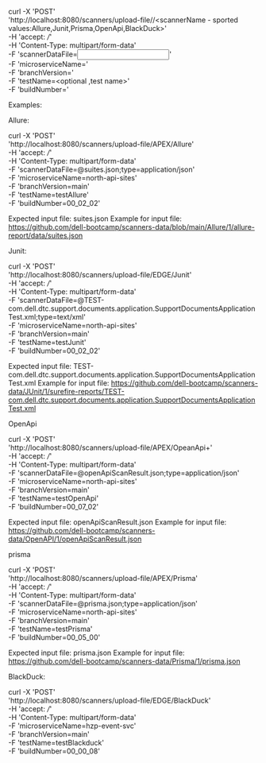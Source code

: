 curl -X 'POST' \
'http://localhost:8080/scanners/upload-file/<productName>/<scannerName - sported values:Allure,Junit,Prisma,OpenApi,BlackDuck>' \
-H 'accept: */*' \
-H 'Content-Type: multipart/form-data' \
-F 'scannerDataFile=<input scanner data file>'  \
-F 'microserviceName=<microservice name>' \
-F 'branchVersion=<git branch>' \
-F 'testName=<optional ,test name>' \
-F 'buildNumber=<build>'

Examples:

Allure:

curl -X 'POST' \
'http://localhost:8080/scanners/upload-file/APEX/Allure' \
-H 'accept: */*' \
-H 'Content-Type: multipart/form-data' \
-F 'scannerDataFile=@suites.json;type=application/json' \
-F 'microserviceName=north-api-sites' \
-F 'branchVersion=main' \
-F 'testName=testAllure' \
-F 'buildNumber=00_02_02'

Expected input file:
suites.json
Example for input file:
https://github.com/dell-bootcamp/scanners-data/blob/main/Allure/1/allure-report/data/suites.json


Junit:

curl -X 'POST' \
'http://localhost:8080/scanners/upload-file/EDGE/Junit' \
-H 'accept: */*' \
-H 'Content-Type: multipart/form-data' \
-F 'scannerDataFile=@TEST-com.dell.dtc.support.documents.application.SupportDocumentsApplicationTest.xml;type=text/xml' \
-F 'microserviceName=north-api-sites' \
-F 'branchVersion=main' \
-F 'testName=testJunit' \
-F 'buildNumber=00_02_02'

Expected input file:
TEST-com.dell.dtc.support.documents.application.SupportDocumentsApplicationTest.xml
Example for input file:
https://github.com/dell-bootcamp/scanners-data/JUnit/1/surefire-reports/TEST-com.dell.dtc.support.documents.application.SupportDocumentsApplicationTest.xml

OpenApi

curl -X 'POST' \
'http://localhost:8080/scanners/upload-file/APEX/OpeanApi+' \
-H 'accept: */*' \
-H 'Content-Type: multipart/form-data' \
-F 'scannerDataFile=@openApiScanResult.json;type=application/json' \
-F 'microserviceName=north-api-sites' \
-F 'branchVersion=main' \
-F 'testName=testOpenApi' \
-F 'buildNumber=00_07_02'

Expected input file:
openApiScanResult.json
Example for input file:
https://github.com/dell-bootcamp/scanners-data/OpenAPI/1/openApiScanResult.json

prisma

curl -X 'POST' \
'http://localhost:8080/scanners/upload-file/APEX/Prisma' \
-H 'accept: */*' \
-H 'Content-Type: multipart/form-data' \
-F 'scannerDataFile=@prisma.json;type=application/json' \
-F 'microserviceName=north-api-sites' \
-F 'branchVersion=main' \
-F 'testName=testPrisma' \
-F 'buildNumber=00_05_00'

Expected input file:
prisma.json
Example for input file:
https://github.com/dell-bootcamp/scanners-data/Prisma/1/prisma.json

BlackDuck:

curl -X 'POST' \
'http://localhost:8080/scanners/upload-file/EDGE/BlackDuck' \
-H 'accept: */*' \
-H 'Content-Type: multipart/form-data' \
-F 'microserviceName=hzp-event-svc' \
-F 'branchVersion=main' \
-F 'testName=testBlackduck' \
-F 'buildNumber=00_00_08'
